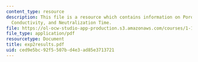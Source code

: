 ```yaml
---
content_type: resource
description: This file is a resource which contains information on Porosity, Hydraulic
  Conductivity, and Neutralization Time.
file: https://ol-ocw-studio-app-production.s3.amazonaws.com/courses/1-101-introduction-to-civil-and-environmental-engineering-design-i-fall-2006/ced9e5bc92f5507bd4e3ad85e3713721_exp2results.pdf
file_type: application/pdf
resourcetype: Document
title: exp2results.pdf
uid: ced9e5bc-92f5-507b-d4e3-ad85e3713721
---
```

